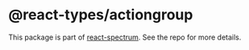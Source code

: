 # @react-types/actiongroup

This package is part of [react-spectrum](https://github.com/watheia/rsp-kit). See the repo for more details.
